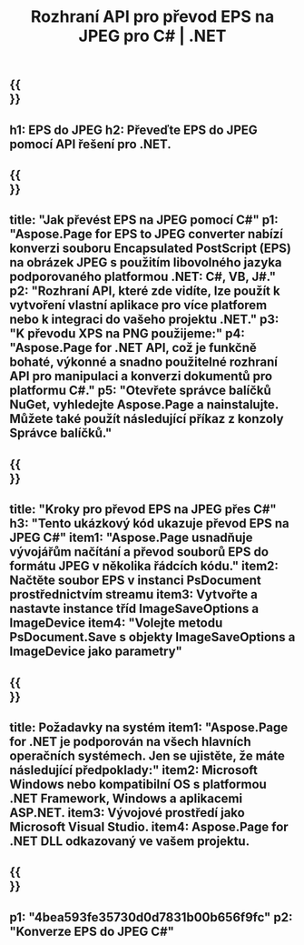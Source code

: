 ﻿---
translation: true
template: /_templates/_conversion-child-net.md
title: Rozhraní API pro převod EPS na JPEG pro C# |  .NET
url: /net/conversion/eps-to-jpeg/
description: Ukázkový kód pro převod EPS na JPEG C#. Použijte ukázkový kód API pro dávkový převod souborů EPS na JPEG v rámci VB.NET, Asp.NET nebo jakékoli aplikace založené na .NET.
informat: EPS
outformat: JPEG
otherformats: XPS PS
---

{{<section banner>}}
---
h1: EPS do JPEG
h2: Převeďte EPS do JPEG pomocí API řešení pro .NET.
---

{{<section overview>}}
---
title: "Jak převést EPS na JPEG pomocí C#"
p1: "Aspose.Page for EPS to JPEG converter nabízí konverzi souboru Encapsulated PostScript (EPS) na obrázek JPEG s použitím libovolného jazyka podporovaného platformou .NET: C#, VB, J#."
p2: "Rozhraní API, které zde vidíte, lze použít k vytvoření vlastní aplikace pro více platforem nebo k integraci do vašeho projektu .NET."
p3: "K převodu XPS na PNG použijeme:"
p4: "Aspose.Page for .NET API, což je funkčně bohaté, výkonné a snadno použitelné rozhraní API pro manipulaci a konverzi dokumentů pro platformu C#."
p5: "Otevřete správce balíčků NuGet, vyhledejte Aspose.Page a nainstalujte. Můžete také použít následující příkaz z konzoly Správce balíčků."
---

{{<section feature1>}}
---
title: "Kroky pro převod EPS na JPEG přes C#"
h3: "Tento ukázkový kód ukazuje převod EPS na JPEG C#"
item1: "Aspose.Page usnadňuje vývojářům načítání a převod souborů EPS do formátu JPEG v několika řádcích kódu."
item2: Načtěte soubor EPS v instanci PsDocument prostřednictvím streamu
item3: Vytvořte a nastavte instance tříd ImageSaveOptions a ImageDevice
item4: "Volejte metodu PsDocument.Save s objekty ImageSaveOptions a ImageDevice jako parametry"
---

{{<section feature2>}}
---
title: Požadavky na systém
item1: "Aspose.Page for .NET je podporován na všech hlavních operačních systémech. Jen se ujistěte, že máte následující předpoklady:"
item2: Microsoft Windows nebo kompatibilní OS s platformou .NET Framework, Windows a aplikacemi ASP.NET.
item3: Vývojové prostředí jako Microsoft Visual Studio.
item4: Aspose.Page for .NET DLL odkazovaný ve vašem projektu.
---

{{<section gist>}}
---
p1: "4bea593fe35730d0d7831b00b656f9fc"
p2: "Konverze EPS do JPEG C#"
---

